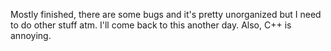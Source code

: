 Mostly finished, there are some bugs and it's pretty unorganized but I need to do other stuff atm. I'll come back to this another day. Also, C++ is annoying.
